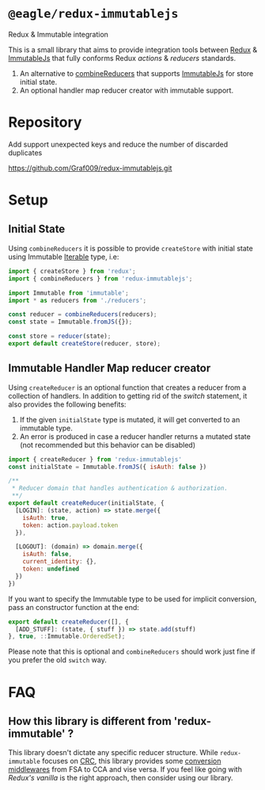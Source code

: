 # `@eagle/redux-immutablejs`

Redux & Immutable integration

This is a small library that aims to provide integration tools between [Redux](https://github.com/rackt/redux)
& [ImmutableJs](https://facebook.github.io/immutable-js/) that fully conforms Redux _actions_ & _reducers_ standards.

1. An alternative to [combineReducers](http://rackt.github.io/redux/docs/api/combineReducers.html) that supports
[ImmutableJs](https://facebook.github.io/immutable-js/) for store initial state.
1. An optional handler map reducer creator with immutable support.

# Repository

Add support unexpected keys and reduce the number of discarded duplicates

https://github.com/Graf009/redux-immutablejs.git

# Setup

## Initial State

Using `combineReducers` it is possible to provide `createStore` with initial state using Immutable [Iterable](https://facebook.github.io/immutable-js/docs/#/Iterable) type, i.e:

```js
import { createStore } from 'redux';
import { combineReducers } from 'redux-immutablejs';

import Immutable from 'immutable';
import * as reducers from './reducers';

const reducer = combineReducers(reducers);
const state = Immutable.fromJS({});

const store = reducer(state);
export default createStore(reducer, store);
```

## Immutable Handler Map reducer creator

Using `createReducer` is an optional function that creates a reducer from a collection of handlers. In addition to
getting rid of the _switch_ statement, it also provides the following benefits:

1. If the given `initialState` type is mutated, it will get converted to an immutable type.
1. An error is produced in case a reducer handler returns a mutated state (not recommended but this behavior can be disabled)

```js
import { createReducer } from 'redux-immutablejs'
const initialState = Immutable.fromJS({ isAuth: false })

/**
 * Reducer domain that handles authentication & authorization.
 **/
export default createReducer(initialState, {
  [LOGIN]: (state, action) => state.merge({
    isAuth: true,
    token: action.payload.token
  }),

  [LOGOUT]: (domain) => domain.merge({
    isAuth: false,
    current_identity: {},
    token: undefined
  })
})
```

If you want to specify the Immutable type to be used for implicit conversion, pass an constructor function at the end:

```js
export default createReducer([], {
  [ADD_STUFF]: (state, { stuff }) => state.add(stuff)
}, true, ::Immutable.OrderedSet);

```

Please note that this is optional and `combineReducers` should work just fine if you prefer the old `switch` way.


# FAQ

## How this library is different from 'redux-immutable' ?

This library doesn't dictate any specific reducer structure.
While `redux-immutable` focuses on [CRC](https://github.com/gajus/canonical-reducer-composition), this library
provides some [conversion middlewares](https://github.com/gajus/redux-immutable/issues/3) from FSA to CCA
and vise versa. If you feel like going with _Redux's vanilla_ is the right approach, then consider using our library.
